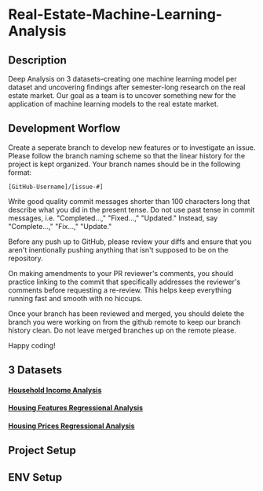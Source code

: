 # Real-Estate-Machine-Learning-Analysis

## Description
Deep Analysis on 3 datasets–creating one machine learning model per dataset and uncovering findings after semester-long research on the real estate market. Our goal as a team is to uncover something new for the application of machine learning models to the real estate market.

## Development Worflow
Create a seperate branch to develop new features or to investigate an issue. Please follow the branch naming scheme so that the linear history for the project is kept organized. Your branch names should be in the following format:

```
[GitHub-Username]/[issue-#]
```

Write good quality commit messages shorter than 100 characters long that describe what you did in the present tense. Do not use past tense in commit messages, i.e. "Completed...," "Fixed...," "Updated." Instead, say "Complete...," "Fix...," "Update."

Before any push up to GitHub, please review your diffs and ensure that you aren't inentionally pushing anything that isn't supposed to be on the repository.

On making amendments to your PR reviewer's comments, you should practice linking to the commit that specifically addresses the reviewer's comments before requesting a re-review. This helps keep everything running fast and smooth with no hiccups.

Once your branch has been reviewed and merged, you should delete the branch you were working on from the github remote to keep our branch history clean. Do not leave merged branches up on the remote please.

Happy coding!

## 3 Datasets

#### [Household Income Analysis](https://www.kaggle.com/datasets/stealthtechnologies/regression-dataset-for-household-income-analysis)

#### [Housing Features Regressional Analysis](https://www.kaggle.com/datasets/denkuznetz/housing-prices-regression)

#### [Housing Prices Regressional Analysis](https://www.kaggle.com/datasets/yasserh/housing-prices-dataset)

## Project Setup

## ENV Setup



